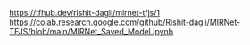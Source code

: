 https://tfhub.dev/rishit-dagli/mirnet-tfjs/1
https://colab.research.google.com/github/Rishit-dagli/MIRNet-TFJS/blob/main/MIRNet_Saved_Model.ipynb